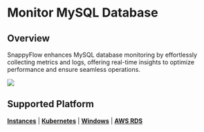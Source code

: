 # Monitor MySQL Database

## Overview

SnappyFlow enhances MySQL database monitoring by effortlessly collecting metrics and logs, offering real-time insights to optimize performance and ensure seamless operations.

<img src="/img/integration/mysql/image_8.png" />



## Supported Platform

[**Instances**](/docs/sidebar-snappyflow-saas/integrations/mysql/mysql_instances) | [**Kubernetes**](/docs/sidebar-snappyflow-saas/integrations/mysql/mysql_kubernetes) | [**Windows**](/docs/sidebar-snappyflow-saas/integrations/mysql/mysql_windows) | [**AWS RDS**](/docs/sidebar-snappyflow-saas/integrations/mysql/mysql_sfpoller) 

